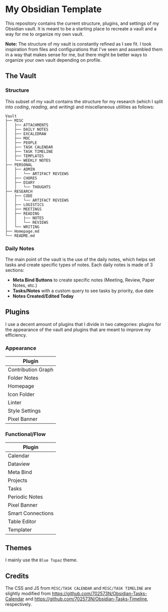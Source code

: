# My Obsidian Template
This repository contains the current structure, plugins, and settings of my Obsidian vault. It is meant to be a starting place to recreate a vault and a way for me to organize my own vault.

**Note:** The structure of my vault is constantly refined as I see fit. I took inspiration from files and configurations that I've seen and assembled them in a way that makes sense for me, but there might be better ways to organize your own vault depending on profile.

## The Vault
### Structure
This subset of my vault contains the structure for my research (which I split into *coding*, *reading*, and *writing*) and miscellaneous utilities as follows:

```
Vault
├── MISC
│   ├── ATTACHMENTS
│   ├── DAILY NOTES
│   ├── EXCALIDRAW
│   ├── MOC
│   ├── PEOPLE
│   ├── TASK CALENDAR
│   ├── TASK TIMELINE
│   ├── TEMPLATES
│   └── WEEKLY NOTES
├── PERSONAL
│   ├── ADMIN
│   │   └── ARTIFACT REVIEWS
│   ├── CHORES
│   ├── DIARY
│   │   └── THOUGHTS
├── RESEARCH
│   ├── CODE
│   │   └── ARTIFACT REVIEWS
│   ├── LOGISTICS
│   ├── MEETINGS
│   ├── READING
│   │   ├── NOTES
│   │   └── REVIEWS
│   └── WRITING
├── Homepage.md
└── README.md
```
### Daily Notes
The main point of the vault is the use of the daily notes, which helps set tasks and create specific types of notes. Each daily notes is made of 3 sections:
- **Meta Bind Buttons** to create specific notes (Meeting, Review, Paper Notes, etc.)
- **Tasks/Notes** with a custom query to see tasks by priority, due date
- **Notes Created/Edited Today** 

## Plugins
I use a decent amount of plugins that I divide in two categories: plugins for the appearance of the vault and plugins that are meant to improve my efficiency.  
### Appearance

| Plugin             |
| ------------------ |
| Contribution Graph |
| Folder Notes       |
| Homepage           |
| Icon Folder        |
| Linter             |
| Style Settings     |
| Pixel Banner       |

### Functional/Flow

| Plugin            |
| ----------------- |
| Calendar          |
| Dataview          |
| Meta Bind         |
| Projects          |
| Tasks             |
| Periodic Notes    |
| Pixel Banner      |
| Smart Connections |
| Table Editor      |
| Templater         |
## Themes
I mainly use the `Blue Topaz` theme.

## Credits
The CSS and JS from `MISC/TASK CALENDAR` and `MISC/TASK TIMELINE` are slightly modified from https://github.com/702573N/Obsidian-Tasks-Calendar and https://github.com/702573N/Obsidian-Tasks-Timeline, respectively.
